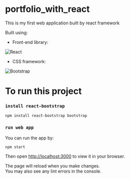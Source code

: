 # portfolio_with_react
This is my first web application built by react framework

Built using:

- Front-end library: 

![React](https://img.shields.io/badge/react-%2320232a.svg?style=for-the-badge&logo=react&logoColor=%2361DAFB)

- CSS framework: 

![Bootstrap](https://img.shields.io/badge/bootstrap-%23563D7C.svg?style=for-the-badge&logo=bootstrap&logoColor=white)

# To run this project

### `install react-bootstrap`

    npm install react-bootstrap bootstrap

### `run web app`

You can run the app by:

    npm start
    
Then open [http://localhost:3000](http://localhost:3000) to view it in your browser.

The page will reload when you make changes.\
You may also see any lint errors in the console.
